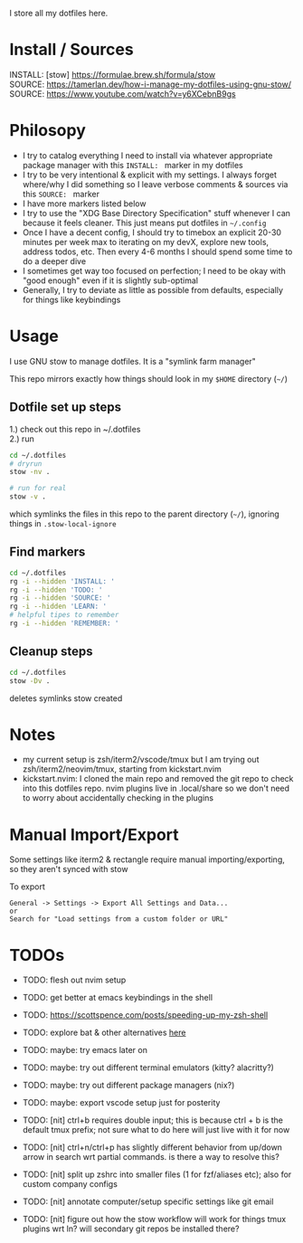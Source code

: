 I store all my dotfiles here.

# Install / Sources
INSTALL: [stow] https://formulae.brew.sh/formula/stow  
SOURCE: https://tamerlan.dev/how-i-manage-my-dotfiles-using-gnu-stow/  
SOURCE: https://www.youtube.com/watch?v=y6XCebnB9gs

# Philosopy
- I try to catalog everything I need to install via whatever appropriate
  package manager with this `INSTALL: ` marker in my dotfiles
- I try to be very intentional & explicit with my settings. I always forget
  where/why I did something so I leave verbose comments & sources via this
  `SOURCE: ` marker
- I have more markers listed below
- I try to use the "XDG Base Directory Specification" stuff whenever I can
  because it feels cleaner. This just means put dotfiles in `~/.config`
- Once I have a decent config, I should try to timebox an explicit 20-30
  minutes per week max to iterating on my devX, explore new tools, address
  todos, etc. Then every 4-6 months I should spend some time to do a deeper
  dive
- I sometimes get way too focused on perfection; I need to be okay with "good
  enough" even if it is slightly sub-optimal
- Generally, I try to deviate as little as possible from defaults, especially
  for things like keybindings

# Usage
I use GNU stow to manage dotfiles. It is a "symlink farm manager"

This repo mirrors exactly how things should look in my `$HOME` directory (`~/`)

## Dotfile set up steps
1.) check out this repo in ~/.dotfiles  
2.) run
```bash
cd ~/.dotfiles
# dryrun
stow -nv .

# run for real
stow -v .
```
which symlinks the files in this repo to the parent directory (`~/`), ignoring
things in `.stow-local-ignore`

## Find markers
```bash
cd ~/.dotfiles
rg -i --hidden 'INSTALL: '
rg -i --hidden 'TODO: '
rg -i --hidden 'SOURCE: '
rg -i --hidden 'LEARN: '
# helpful tipes to remember
rg -i --hidden 'REMEMBER: '
```

## Cleanup steps
```bash
cd ~/.dotfiles
stow -Dv .
```
deletes symlinks stow created

# Notes
- my current setup is zsh/iterm2/vscode/tmux but I am trying out
  zsh/iterm2/neovim/tmux, starting from kickstart.nvim
- kickstart.nvim: I cloned the main repo and removed the git repo to check into
  this dotfiles repo. nvim plugins live in .local/share so we don't need to
  worry about accidentally checking in the plugins

# Manual Import/Export
Some settings like iterm2 & rectangle require manual importing/exporting, so
they aren't synced with stow

To export
```
General -> Settings -> Export All Settings and Data...
or
Search for "Load settings from a custom folder or URL"
```

# TODOs
- TODO: flesh out nvim setup
- TODO: get better at emacs keybindings in the shell
- TODO: https://scottspence.com/posts/speeding-up-my-zsh-shell
- TODO: explore bat & other alternatives [here](https://www.reddit.com/r/linux/comments/9b2ort/comment/e4zy7lu/?utm_source=share&utm_medium=web3x&utm_name=web3xcss&utm_term=1&utm_content=share_button)
- TODO: maybe: try emacs later on
- TODO: maybe: try out different terminal emulators (kitty? alacritty?)
- TODO: maybe: try out different package managers (nix?)
- TODO: maybe: export vscode setup just for posterity

- TODO: [nit] ctrl+b requires double input; this is because ctrl + b is the default tmux prefix; not sure what to do here will just live with it for now
- TODO: [nit] ctrl+n/ctrl+p has slightly different behavior from up/down arrow in search wrt partial commands. is there a way to resolve this?

- TODO: [nit] split up zshrc into smaller files (1 for fzf/aliases etc); also for custom company configs
- TODO: [nit] annotate computer/setup specific settings like git email
- TODO: [nit] figure out how the stow workflow will work for things tmux plugins wrt ln? will secondary git repos be installed there?
